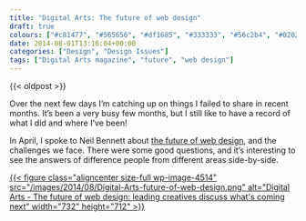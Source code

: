 ```yaml
---
title: "Digital Arts: The future of web design"
draft: true
colours: ["#c81477", "#565656", "#df1685", "#333333", "#56c2b4", "#020202", "#56c2b4"]
date: 2014-08-01T13:16:04+00:00
categories: ["Design", "Design Issues"]
tags: ["Digital Arts magazine", "future", "web design"]
---
```


{{< oldpost >}}

Over the next few days I’m catching up on things I failed to share in recent months. It’s been a very busy few months, but I still like to have a record of what I did and where I’ve been!

In April, I spoke to Neil Bennett about [the future of web design](http://www.digitalartsonline.co.uk/features/interactive-design/whats-future-of-web-design/), and the challenges we face. There were some good questions, and it’s interesting to see the answers of difference people from different areas side-by-side.

[{{< figure class="aligncenter size-full wp-image-4514" src="/images/2014/08/Digital-Arts-future-of-web-design.png" alt="Digital Arts - The future of web design: leading creatives discuss what's coming next" width="732" height="712" >}}](http://www.digitalartsonline.co.uk/features/interactive-design/whats-future-of-web-design/)

	